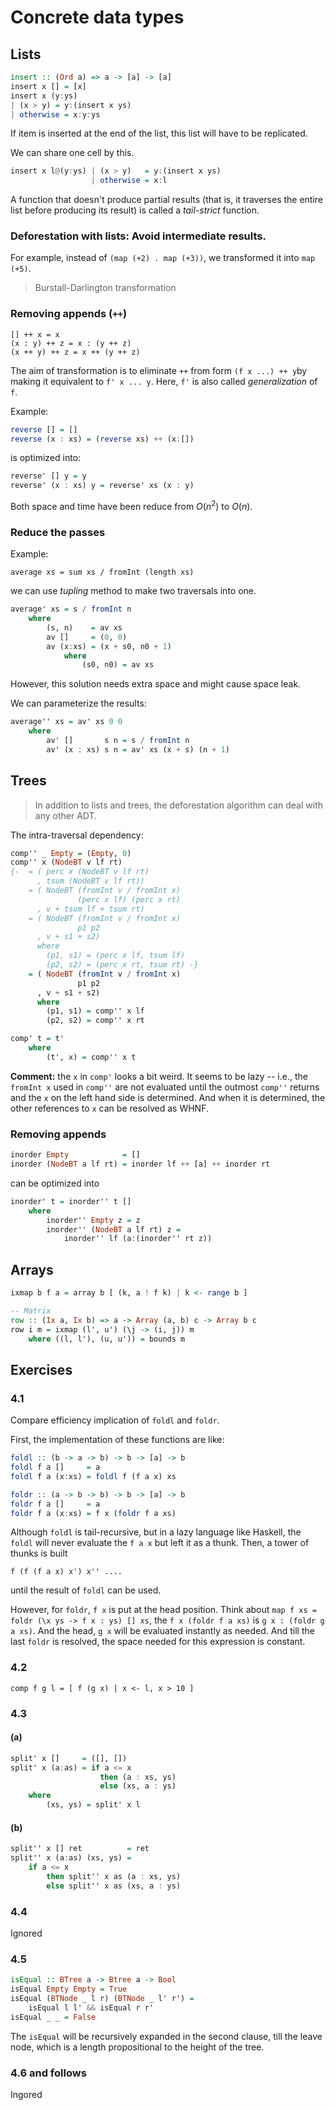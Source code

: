 # Concrete data types

## Lists
```haskell
insert :: (Ord a) => a -> [a] -> [a]
insert x [] = [x]
insert x (y:ys)
| (x > y) = y:(insert x ys)| otherwise = x:y:ys
```

If item is inserted at the end of the list, this list will have to be replicated.

We can share one cell by this.

```haskell
insert x l@(y:ys) | (x > y)   = y:(insert x ys)
                  | otherwise = x:l
```

A function that doesn't produce partial results (that is, it traverses the entire list before producing its result) is called a *tail-strict* function.

### Deforestation with lists: Avoid intermediate results.

For example, instead of `(map (+2) . map (+3))`, we transformed it into `map (+5)`.

> Burstall-Darlington transformation

### Removing appends (`++`)

```
[] ++ x = x
(x : y) ++ z = x : (y ++ z)
(x ++ y) ++ z = x ++ (y ++ z)
```

The aim of transformation is to eliminate `++` from form `(f x ...) ++ y`by making it equivalent to `f' x ... y`. Here, `f'` is also called *generalization* of `f`.

Example:

```haskell
reverse [] = []
reverse (x : xs) = (reverse xs) ++ (x:[])
```

is optimized into:

```haskell
reverse' [] y = y
reverse' (x : xs) y = reverse' xs (x : y)
```

Both space and time have been reduce from $O(n^2)$ to $O(n)$.

### Reduce the passes
Example:

```
average xs = sum xs / fromInt (length xs)
```

we can use *tupling* method to make two traversals into one.

```haskell
average' xs = s / fromInt n
    where
        (s, n)    = av xs
        av []     = (0, 0)
        av (x:xs) = (x + s0, n0 + 1)
            where
                (s0, n0) = av xs
```

However, this solution needs extra space and might cause space leak.

We can parameterize the results:

```haskell
average'' xs = av' xs 0 0
    where
        av' []       s n = s / fromInt n
        av' (x : xs) s n = av' xs (x + s) (n + 1)
```

## Trees
> In addition to lists and trees, the deforestation algorithm can deal with any other ADT.

The intra-traversal dependency:

```haskell
comp'' _ Empty = (Empty, 0)
comp'' x (NodeBT v lf rt) 
{-  = ( perc x (NodeBT v lf rt)
      , tsum (NodeBT v lf rt))
    = ( NodeBT (fromInt v / fromInt x)
               (perc x lf) (perc x rt)
      , v + tsum lf + tsum rt)
    = ( NodeBT (fromInt v / fromInt x)
               p1 p2
      , v + s1 + s2)
      where
        (p1, s1) = (perc x lf, tsum lf)
        (p2, s2) = (perc x rt, tsum rt) -}
    = ( NodeBT (fromInt v / fromInt x)
               p1 p2
      , v + s1 + s2)
      where
        (p1, s1) = comp'' x lf
        (p2, s2) = comp'' x rt

comp' t = t'
    where
        (t', x) = comp'' x t
```

**Comment:** the `x` in `comp'` looks a bit weird. It seems to be lazy -- i.e., the `fromInt x` used in `comp''` are not evaluated until the outmost `comp''` returns and the `x` on the left hand side is determined. And when it is determined, the other references to `x` can be resolved as WHNF.

### Removing appends
```haskell
inorder Empty            = []
inorder (NodeBT a lf rt) = inorder lf ++ [a] ++ inorder rt
```

can be optimized into

```haskell
inorder' t = inorder'' t []
    where
        inorder'' Empty z = z
        inorder'' (NodeBT a lf rt) z =
            inorder'' lf (a:(inorder'' rt z))
```

## Arrays
```haskell
ixmap b f a = array b [ (k, a ! f k) | k <- range b ]

-- Matrix
row :: (Ix a, Ix b) => a -> Array (a, b) c -> Array b c
row i m = ixmap (l', u') (\j -> (i, j)) m
    where ((l, l'), (u, u')) = bounds m
```

## Exercises
### 4.1

Compare efficiency implication of `foldl` and `foldr`.

First, the implementation of these functions are like:

```haskell
foldl :: (b -> a -> b) -> b -> [a] -> b
foldl f a []     = a
foldl f a (x:xs) = foldl f (f a x) xs

foldr :: (a -> b -> b) -> b -> [a] -> b
foldr f a []     = a
foldr f a (x:xs) = f x (foldr f a xs)
```

Although `foldl` is tail-recursive, but in a lazy language like Haskell, the `foldl` will never evaluate the `f a x` but left it as a thunk. Then, a tower of thunks is built

    f (f (f a x) x') x'' ....

until the result of `foldl` can be used.

However, for `foldr`, `f x` is put at the head position. Think about `map f xs = foldr (\x ys -> f x : ys) [] xs`, the `f x (foldr f a xs)` is `g x : (foldr g a xs)`. And the head, `g x` will be evaluated instantly as needed. And till the last `foldr` is resolved, the space needed for this expression is constant.

### 4.2

    comp f g l = [ f (g x) | x <- l, x > 10 ]

### 4.3
#### (a)
```haskell
split' x []     = ([], [])
split' x (a:as) = if a <= x
                    then (a : xs, ys)
                    else (xs, a : ys)
    where
        (xs, ys) = split' x l

```

#### (b)
```haskell
split'' x [] ret          = ret
split'' x (a:as) (xs, ys) =
    if a <= x
        then split'' x as (a : xs, ys)
        else split'' x as (xs, a : ys)
```


### 4.4
Ignored

### 4.5
```haskell
isEqual :: BTree a -> Btree a -> Bool
isEqual Empty Empty = True
isEqual (BTNode _ l r) (BTNode _ l' r') =
    isEqual l l' && isEqual r r'
isEqual _ _ = False
```

The `isEqual` will be recursively expanded in the second clause, till the leave node, which is a length propositional to the height of the tree.

### 4.6 and follows
Ingored
